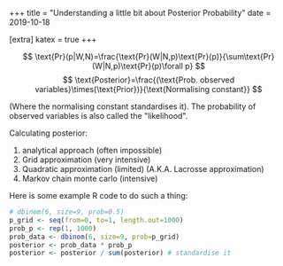 +++
title = "Understanding a little bit about Posterior Probability"
date = 2019-10-18

[extra]
katex = true
+++

$$
  \text{Pr}(p|W,N)=\frac{\text{Pr}(W|N,p)\text{Pr}(p)}{\sum\text{Pr}(W|N,p)\text{Pr}(p)\forall p}
$$
$$
  \text{Posterior}=\frac{(\text{Prob. observed variables}\times(\text{Prior})}{\text{Normalising constant}}
$$

(Where the normalising constant standardises it).  The probability of observed variables is also called the "likelihood".

Calculating posterior:
  1. analytical approach (often impossible)
  2. Grid approximation (very intensive)
  3. Quadratic approximation (limited) (A.K.A. Lacrosse approximation)
  4. Markov chain monte carlo (intensive)

Here is some example R code to do such a thing:
```R
# dbinom(6, size=9, prob=0.5)
p_grid <- seq(from=0, to=1, length.out=1000)
prob_p <- rep(1, 1000)
prob_data <- dbinom(6, size=9, prob=p_grid)
posterior <- prob_data * prob_p
posterior <- posterior / sum(posterior) # standardise it
```
